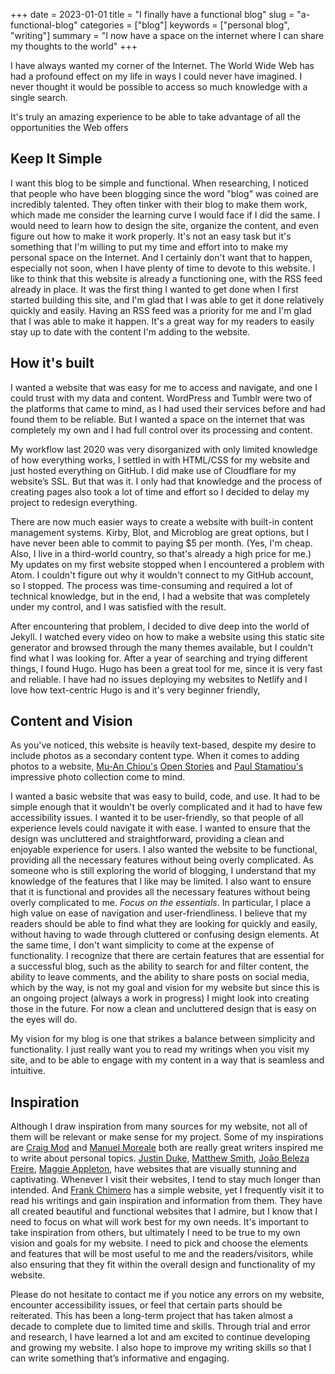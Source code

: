 +++
date = 2023-01-01
title = "I finally have a functional blog"
slug = "a-functional-blog"
categories = ["blog"]
keywords = ["personal blog", "writing"]
summary = "I now have a space on the internet where I can share my thoughts to the world"
+++

I have always wanted my corner of the Internet. The World Wide Web has had a profound effect on my life in ways I could never have imagined. I never thought it would be possible to access so much knowledge with a single search.

It's truly an amazing experience to be able to take advantage of all the opportunities the Web offers

## Keep It Simple
I want this blog to be simple and functional. When researching, I noticed that people who have been blogging since the word "blog" was coined are incredibly talented. They often tinker with their blog to make them work, which made me consider the learning curve I would face if I did the same. I would need to learn how to design the site, organize the content, and even figure out how to make it work properly. It's not an easy task but it's something that I'm willing to put my time and effort into to make my personal space on the Internet. And I certainly don't want that to happen, especially not soon, when I have plenty of time to devote to this website. I like to think that this website is already a functioning one, with the RSS feed already in place. It was the first thing I wanted to get done when I first started building this site, and I'm glad that I was able to get it done relatively quickly and easily. Having an RSS feed was a priority for me and I'm glad that I was able to make it happen. It's a great way for my readers to easily stay up to date with the content I'm adding to the website.

## How it's built
I wanted a website that was easy for me to access and navigate, and one I could trust with my data and content. WordPress and Tumblr were two of the platforms that came to mind, as I had used their services before and had found them to be reliable. But I wanted a space on the internet that was completely my own and I had full control over its processing and content. 

My workflow last 2020 was very disorganized with only limited knowledge of how everything works, I settled in with HTML/CSS for my website and just hosted everything on GitHub. I did make use of Cloudflare for my website’s SSL. But that was it. I only had that knowledge and the process of creating pages also took a lot of time and effort so I decided to delay my project to redesign everything.

There are now much easier ways to create a website with built-in content management systems. Kirby, Blot, and Microblog are great options, but I have never been able to commit to paying $5 per month. (Yes, I'm cheap. Also, I live in a third-world country, so that's already a high price for me.) My updates on my first website stopped when I encountered a problem with Atom. I couldn't figure out why it wouldn't connect to my GitHub account, so I stopped. The process was time-consuming and required a lot of technical knowledge, but in the end, I had a website that was completely under my control, and I was satisfied with the result.

After encountering that problem, I decided to dive deep into the world of Jekyll. I watched every video on how to make a website using this static site generator and browsed through the many themes available, but I couldn't find what I was looking for. After a year of searching and trying different things, I found Hugo. Hugo has been a great tool for me, since it is very fast and reliable. I have had no issues deploying my websites to Netlify and I love how text-centric Hugo is and it's very beginner friendly,

## Content and Vision
As you've noticed, this website is heavily text-based, despite my desire to include photos as a secondary content type. When it comes to adding photos to a website, [Mu-An Chiou's](https://github.com/muan) [Open Stories](https://github.com/dddddddddzzzz/OpenStories) and [Paul Stamatiou's](https://paulstamatiou.com/photos/) impressive photo collection come to mind.

I wanted a basic website that was easy to build, code, and use. It had to be simple enough that it wouldn't be overly complicated and it had to have few accessibility issues. I wanted it to be user-friendly, so that people of all experience levels could navigate it with ease. I wanted to ensure that the design was uncluttered and straightforward, providing a clean and enjoyable experience for users. I also wanted the website to be functional, providing all the necessary features without being overly complicated. As someone who is still exploring the world of blogging, I understand that my knowledge of the features that I like may be limited. I also want to ensure that it is functional and provides all the necessary features without being overly complicated to me. *Focus on the essentials*. In particular, I place a high value on ease of navigation and user-friendliness. I believe that my readers should be able to find what they are looking for quickly and easily, without having to wade through cluttered or confusing design elements. At the same time, I don't want simplicity to come at the expense of functionality. I recognize that there are certain features that are essential for a successful blog, such as the ability to search for and filter content, the ability to leave comments, and the ability to share posts on social media, which by the way, is not my goal and vision for my website but since this is an ongoing project (always a work in progress) I might look into creating those in the future. For now a clean and uncluttered design that is easy on the eyes will do.

My vision for my blog is one that strikes a balance between simplicity and functionality. I just really want you to read my writings when you visit my site, and to be able to engage with my content in a way that is seamless and intuitive.

## Inspiration
Although I draw inspiration from many sources for my website, not all of them will be relevant or make sense for my project. Some of my inspirations are [Craig Mod](https://www.craigmod.com) and [Manuel Moreale](https://manuelmoreale.com/) both are really great writers inspired me to write about personal topics. [Justin Duke](https://www.arcana.computer), [Matthew Smith](https://www.matthewsmith.website), [João Beleza Freire](https://www.letra.studio), [Maggie Appleton](https://www.maggieappleton.com), have websites that are visually stunning and captivating. Whenever I visit their websites, I tend to stay much longer than intended. And [Frank Chimero](https://www.frankchimero.com) has a simple website, yet I frequently visit it to read his writings and gain inspiration and information from them. They have all created beautiful and functional websites that I admire, but I know that I need to focus on what will work best for my own needs. It's important to take inspiration from others, but ultimately I need to be true to my own vision and goals for my website. I need to pick and choose the elements and features that will be most useful to me and the readers/visitors, while also ensuring that they fit within the overall design and functionality of my website.

Please do not hesitate to contact me if you notice any errors on my website, encounter accessibility issues, or feel that certain parts should be reiterated. This has been a long-term project that has taken almost a decade to complete due to limited time and skills. Through trial and error and research, I have learned a lot and am excited to continue developing and growing my website. I also hope to improve my writing skills so that I can write something that’s informative and engaging.

